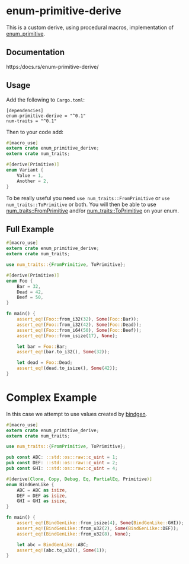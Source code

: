 # enum-primitive-derive

This is a custom derive, using procedural macros, implementation of
[enum_primitive](https://crates.io/crates/enum_primitive).

## Documentation

https:/docs.rs/enum-primitive-derive/

## Usage

Add the following to `Cargo.toml`:

```
[dependencies]
enum-primitive-derive = "^0.1"
num-traits = "^0.1"
```

Then to your code add:

```rust
#[macro_use]
extern crate enum_primitive_derive;
extern crate num_traits;

#[derive(Primitive)]
enum Variant {
    Value = 1,
    Another = 2,
}
```

To be really useful you need `use num_traits::FromPrimitive` or
`use num_traits::ToPrimitive` or both. You will then be able to
use
[num_traits::FromPrimitive](https://rust-num.github.io/num/num/trait.FromPrimitive.html)
and/or
[num_traits::ToPrimitive](https://rust-num.github.io/num/num/trait.ToPrimitive.html)
on your enum.

## Full Example

```rust
#[macro_use]
extern crate enum_primitive_derive;
extern crate num_traits;

use num_traits::{FromPrimitive, ToPrimitive};

#[derive(Primitive)]
enum Foo {
    Bar = 32,
    Dead = 42,
    Beef = 50,
}

fn main() {
    assert_eq!(Foo::from_i32(32), Some(Foo::Bar));
    assert_eq!(Foo::from_i32(42), Some(Foo::Dead));
    assert_eq!(Foo::from_i64(50), Some(Foo::Beef));
    assert_eq!(Foo::from_isize(17), None);

    let bar = Foo::Bar;
    assert_eq!(bar.to_i32(), Some(32));

    let dead = Foo::Dead;
    assert_eq!(dead.to_isize(), Some(42));
}
```

# Complex Example

In this case we attempt to use values created by
[bindgen](https://crates.io/crates/bindgen).

```rust
#[macro_use]
extern crate enum_primitive_derive;
extern crate num_traits;

use num_traits::{FromPrimitive, ToPrimitive};

pub const ABC: ::std::os::raw::c_uint = 1;
pub const DEF: ::std::os::raw::c_uint = 2;
pub const GHI: ::std::os::raw::c_uint = 4;

#[derive(Clone, Copy, Debug, Eq, PartialEq, Primitive)]
enum BindGenLike {
    ABC = ABC as isize,
    DEF = DEF as isize,
    GHI = GHI as isize,
}

fn main() {
    assert_eq!(BindGenLike::from_isize(4), Some(BindGenLike::GHI));
    assert_eq!(BindGenLike::from_u32(2), Some(BindGenLike::DEF));
    assert_eq!(BindGenLike::from_u32(8), None);

    let abc = BindGenLike::ABC;
    assert_eq!(abc.to_u32(), Some(1));
}
```
